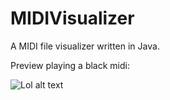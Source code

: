 # MIDIVisualizer
A MIDI file visualizer written in Java.

Preview playing a black midi: 

![Lol alt text](https://i.imgur.com/0IWRNxa.png)
